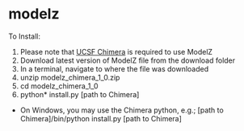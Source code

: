 # modelz

To Install:

1. Please note that <a href="https://www.cgl.ucsf.edu/chimera/">UCSF Chimera</a> is required to use ModelZ
2. Download latest version of ModelZ file from the download folder
3. In a terminal, navigate to where the file was downloaded
4. unzip modelz_chimera_1_0.zip
5. cd modelz_chimera_1_0
6. python* install.py [path to Chimera]

* On Windows, you may use the Chimera python, e.g.;
    [path to Chimera]/bin/python install.py [path to Chimera]


